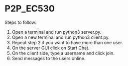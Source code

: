 # P2P_EC530
Steps to follow: 
1. Open a terminal and run python3 server.py. 
2. Open a new terminal and run python3 client.py. 
3. Repeat step 2 if you want to have more than one user.
4. On the server GUI click on Start Chat.
5. On the client side, type a username and click join. 
6. Send messages to the users online.
